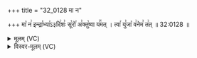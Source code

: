 +++
title = "32_0128 मा न"

+++
मा꣡ न꣢ इन्द्रा꣣भ्या꣢ऽ३दि꣢शः꣣ सू꣡रो꣢ अ꣣क्तु꣡ष्वा य꣢꣯मत् । त्वा꣢ यु꣣जा꣡ व꣢नेम꣣ त꣢त् ॥ 32:0128 ॥

<details><summary>मूलम् (VC)</summary>

मा꣡ न꣢ इन्द्रा꣣भ्या꣢३꣱दि꣢शः꣣ सू꣡रो꣢ अ꣣क्तु꣡ष्वा य꣢꣯मत् । त्वा꣢ यु꣣जा꣡ व꣢नेम꣣ त꣢त् ॥१२८॥
</details>

<details><summary>विस्वर-मूलम् (VC)</summary>

मा न इन्द्राभ्या३दिशः सूरो अक्तुष्वा यमत् । त्वा युजा वनेम तत् ॥१२८॥
</details>